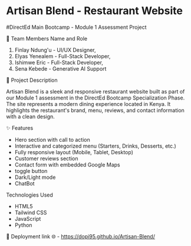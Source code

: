 # Artisan Blend - Restaurant Website 

#DirectEd Main Bootcamp - Module 1 Assessment Project 

  👥 Team Members Name and Role 
   1. Finlay Ndung'u - UI/UX Designer,
   2. Elyas Yenealem - Full-Stack Developer,
   3. Ishimwe Eric - Full-Stack Developer,
   4. Sena Kebede - Generative AI Support
 
 📄 Project Description 

 Artisan Blend is a sleek and responsive restaurant website built as part of our Module 1 assessment in the DirectEd Bootcamp Specialization Phase. The site represents a modern dining experience located in Kenya. It highlights the restaurant's brand, menu, reviews, and contact information with a clean design.

  ✨ Features 
  - Hero section with call to action 
  - Interactive and categorized menu (Starters, Drinks, Desserts, etc.) 
  - Fully responsive layout (Mobile, Tablet, Desktop) 
  - Customer reviews section 
  - Contact form with embedded Google Maps 
  - toggle button 
  - Dark/Light mode 
  - ChatBot

  Technologies Used 
  - HTML5
  - Tailwind CSS
  - JavaScript 
  - Python

🚀 Deployment link 🌐 - https://dopi95.github.io/Artisan-Blend/